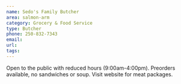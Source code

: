 ```yaml
---
name: Sedo's Family Butcher
area: salmon-arm
category: Grocery & Food Service
type: Butcher
phone: 250-832-7343
email: 
url: 
tags:
---
```


Open to the public with reduced hours (9:00am-4:00pm). Preorders available, no sandwiches or soup. Visit website for meat packages.